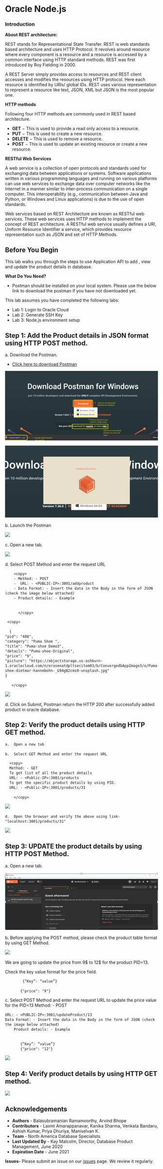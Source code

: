 # Oracle Node.js  
  
   
### Introduction

**About REST architecture:**

REST stands for Representational State Transfer. REST is web standards based architecture and uses HTTP Protocol. It revolves around resource where every component is a resource and a resource is accessed by a common interface using HTTP standard methods. REST was first introduced by Roy Fielding in 2000.

A REST Server simply provides access to resources and REST client accesses and modifies the resources using HTTP protocol. Here each resource is identified by URIs/ global IDs. REST uses various representation to represent a resource like text, JSON, XML but JSON is the most popular one.

**HTTP methods**

Following four HTTP methods are commonly used in REST based architecture.
-	**GET** − This is used to provide a read only access to a resource.
-	**PUT** − This is used to create a new resource.
-	**DELETE** − This is used to remove a resource.
-	**POST** − This is used to update an existing resource or create a new resource.


**RESTful Web Services**

A web service is a collection of open protocols and standards used for exchanging data between applications or systems. Software applications written in various programming languages and running on various platforms can use web services to exchange data over computer networks like the Internet in a manner similar to inter-process communication on a single computer. This interoperability (e.g., communication between Java and Python, or Windows and Linux applications) is due to the use of open standards.

Web services based on REST Architecture are known as RESTful web services. These web services uses HTTP methods to implement the concept of REST architecture. A RESTful web service usually defines a URI, Uniform Resource Identifier a service, which provides resource representation such as JSON and set of HTTP Methods.

## Before You Begin

This lab walks you through the steps to use Application API to add , view and update the product details in database.


**What Do You Need?**
  -	Postman should be installed on your local system. Please use the below link to download the postman if you have not downloaded yet.
 

This lab assumes you have completed the following labs:
- Lab 1: Login to Oracle Cloud
- Lab 2: Generate SSH Key
- Lab 3: Node.js environment setup


## Step 1: Add the Product details in JSON format using HTTP POST method. 
   
   a. Download the Postman.

-  [Click here to download Postman](https://www.postman.com/downloads/)

  ![](./images/Postman1.PNG " ")

  ![](./images/postman2.PNG " ")
   
   b.	Launch the Postman
        
  ![](./images/nodejs-postman1.PNG " ")

   c.	Open a new tab.
  
   ![](./images/nodejs-postman2.PNG " ")
   
  d. Select POST Method and enter the request URL
````
    <copy>
    - Method: - POST
    -  URL: - <PUBLIC-IP>:3001/addproduct
    - Data Format: - Insert the data in the Body in the form of JSON (check the image below attached)
    - Product details: - Example     

    
      </copy>
  ```` 

   ````
    <copy>
     
	 {
   "pid": "488",
   "category": "Puma Shoe ",
   "title": "Puma-shoe Demo3",
   "details": "Puma-shoe-Original",
   "price": "9",
   "picture": "https://objectstorage.us-ashburn-1.oraclecloud.com/n/orasenatdpltsecitom03/b/ConvergedbAppImage3/o/Puma-shoe-dietmar-hannebohn-_G94gB2cms0-unsplash.jpg"
   }
  
      </copy>
  ````    
  
  ![](./images/nodejs-postman3.PNG " ")
  
  d. Click on Submit, Postman return the HTTP 200 after successfully added product in oracle database.



## Step 2: Verify the product details using HTTP GET method.
    
    a.	Open a new tab

    b.	Select GET Method and enter the request URL

  ````
    <copy>
    Method: - GET
    To get list of all the product details
    URL: - <Public-IP>:3001/products
    To get the specific product details by using PID.
    URL: - <Public-IP>:3001/products/31

      </copy>
   ````
     
    
   ![](./images/nodejs-postman4.PNG " ")
    

    d.	Open the browser and verify the above using link- "localhost:3001/products/31"

  ![](./images/nodejs-postman5.PNG " ")

## Step 3: UPDATE the product details by using HTTP POST Method. 
    
    
  a.	Open a new tab.
       
  ![](./images/nodejs-postman6a.PNG " ")

  b.	Before applying the POST method, please check the product table format by using GET Method.
 
  ![](./images/nodejs-postman7.PNG " ")

  We are going to update the price from 9$ to 12$ for the product PID=13.

  Check the key value format for the price field.

			{“Key”: “value”}
		
    	   {"price": "9"}
   
  c. Select POST Method and enter the request URL to update the price value for the PID=13
  	Method: - POST

    URL: - <PUBLIC-IP>:3001/updateProduct/13
    Data Format: - Insert the data in the Body in the form of JSON (check the image below attached)
		Product details: - Example
		
    
           {“Key”: “value”}
		   {"price": "12"}

     
 ![](./images/nodejs-postman8.PNG " ")

   
        
## Step 4: Verify product details by using HTTP GET method.  
    
![](./images/nodejs-postman9.PNG " ")

## Acknowledgements

- **Authors** - Balasubramanian Ramamoorthy, Arvind Bhope
- **Contributors** - Laxmi Amarappanavar, Kanika Sharma, Venkata Bandaru, Ashish Kumar, Priya Dhuriya, Maniselvan K.
- **Team** - North America Database Specialists.
- **Last Updated By** - Kay Malcolm, Director, Database Product Management, June 2020
- **Expiration Date** - June 2021   

**Issues-**
Please submit an issue on our [issues](https://github.com/oracle/learning-library/issues) page. We review it regularly.
      